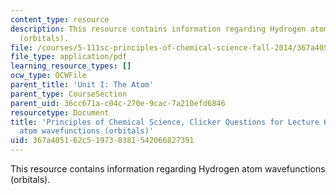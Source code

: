 ```yaml
---
content_type: resource
description: This resource contains information regarding Hydrogen atom wavefunctions
  (orbitals).
file: /courses/5-111sc-principles-of-chemical-science-fall-2014/367a405162c519738381542066827391_MIT5_111F14_Lec6Clkr.pdf
file_type: application/pdf
learning_resource_types: []
ocw_type: OCWFile
parent_title: 'Unit I: The Atom'
parent_type: CourseSection
parent_uid: 36cc671a-c04c-270e-9cac-7a210efd6846
resourcetype: Document
title: 'Principles of Chemical Science, Clicker Questions for Lecture 6: Hydrogen
  atom wavefunctions (orbitals)'
uid: 367a4051-62c5-1973-8381-542066827391
---
```

This resource contains information regarding Hydrogen atom wavefunctions (orbitals).

